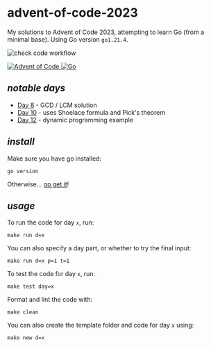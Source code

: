# advent-of-code-2023

My solutions to Advent of Code 2023, attempting to learn Go (from a minimal base).
Using Go version `go1.21.4`. 

![check code workflow](https://github.com/itsluketwist/advent-of-code-2023/actions/workflows/check.yaml/badge.svg)

<div>
    <!-- badges from : https://shields.io/ -->
    <!-- logos available : https://simpleicons.org/ -->
    <a href="https://adventofcode.com/2023/">
        <img alt="Advent of Code" src="https://img.shields.io/badge/Advent_of_Code-FFFF66?style=for-the-badge&logo=adventofcode&logoColor=black" />
    </a>
    <a href="https://go.dev/">
        <img alt="Go" src="https://img.shields.io/badge/Go-00ADD8?style=for-the-badge&logo=go&logoColor=white" />
    </a>
</div>


## *notable days*
- [Day 8](day08/main.go) - GCD / LCM solution
- [Day 10](day10/main.go) - uses Shoelace formula and Pick's theorem
- [Day 12](day12/main.go) - dynamic programming example

## *install*

Make sure you have go installed:

```shell
go version
```

Otherwise... [go get it](https://go.dev/doc/install)!

## *usage*

To run the code for day `x`, run:

```shell
make run d=x
```

You can also specify a day part, or whether to try the final input:

```shell
make run d=x p=1 t=1
```

To test the code for day `x`, run:

```shell
make test day=x
```

Format and lint the code with:

```shell
make clean
```

You can also create the template folder and code for day `x` using:

```shell
make new d=x
```
